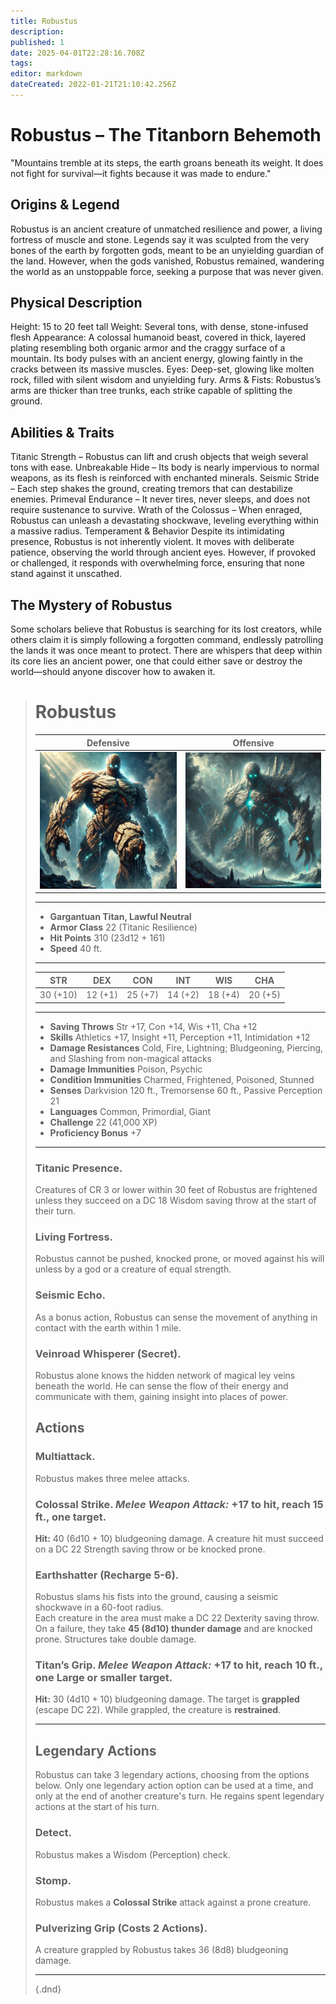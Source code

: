 ```yaml
---
title: Robustus
description: 
published: 1
date: 2025-04-01T22:28:16.708Z
tags: 
editor: markdown
dateCreated: 2022-01-21T21:10:42.256Z
---
```


# Robustus – The Titanborn Behemoth
"Mountains tremble at its steps, the earth groans beneath its weight. It does not fight for survival—it fights because it was made to endure."

## Origins & Legend
Robustus is an ancient creature of unmatched resilience and power, a living fortress of muscle and stone. Legends say it was sculpted from the very bones of the earth by forgotten gods, meant to be an unyielding guardian of the land. However, when the gods vanished, Robustus remained, wandering the world as an unstoppable force, seeking a purpose that was never given.

## Physical Description
Height: 15 to 20 feet tall
Weight: Several tons, with dense, stone-infused flesh
Appearance: A colossal humanoid beast, covered in thick, layered plating resembling both organic armor and the craggy surface of a mountain. Its body pulses with an ancient energy, glowing faintly in the cracks between its massive muscles.
Eyes: Deep-set, glowing like molten rock, filled with silent wisdom and unyielding fury.
Arms & Fists: Robustus’s arms are thicker than tree trunks, each strike capable of splitting the ground.
## Abilities & Traits
Titanic Strength – Robustus can lift and crush objects that weigh several tons with ease.
Unbreakable Hide – Its body is nearly impervious to normal weapons, as its flesh is reinforced with enchanted minerals.
Seismic Stride – Each step shakes the ground, creating tremors that can destabilize enemies.
Primeval Endurance – It never tires, never sleeps, and does not require sustenance to survive.
Wrath of the Colossus – When enraged, Robustus can unleash a devastating shockwave, leveling everything within a massive radius.
Temperament & Behavior
Despite its intimidating presence, Robustus is not inherently violent. It moves with deliberate patience, observing the world through ancient eyes. However, if provoked or challenged, it responds with overwhelming force, ensuring that none stand against it unscathed.

## The Mystery of Robustus
Some scholars believe that Robustus is searching for its lost creators, while others claim it is simply following a forgotten command, endlessly patrolling the lands it was once meant to protect. There are whispers that deep within its core lies an ancient power, one that could either save or destroy the world—should anyone discover how to awaken it.

># Robustus
> | Defensive  | Offensive |
> | --- | --- |
> | ![robustus.webp](/characters/robustus.webp) | ![robustus_(2).webp](/characters/robustus_(2).webp) |
>---
>- **Gargantuan Titan, Lawful Neutral**
>- **Armor Class** 22 (Titanic Resilience)
>- **Hit Points** 310 (23d12 + 161)
>- **Speed** 40 ft.
>---
>|STR|DEX|CON|INT|WIS|CHA|
>|---|---|---|---|---|---|
>|30 (+10)|12 (+1)|25 (+7)|14 (+2)|18 (+4)|20 (+5)|
>---
>- **Saving Throws** Str +17, Con +14, Wis +11, Cha +12
>- **Skills** Athletics +17, Insight +11, Perception +11, Intimidation +12
>- **Damage Resistances** Cold, Fire, Lightning; Bludgeoning, Piercing, and Slashing from non-magical attacks
>- **Damage Immunities** Poison, Psychic
>- **Condition Immunities** Charmed, Frightened, Poisoned, Stunned
>- **Senses** Darkvision 120 ft., Tremorsense 60 ft., Passive Perception 21
>- **Languages** Common, Primordial, Giant
>- **Challenge** 22 (41,000 XP)
>- **Proficiency Bonus** +7
>---
>
>### **Titanic Presence.**  
>Creatures of CR 3 or lower within 30 feet of Robustus are frightened unless they succeed on a DC 18 Wisdom saving throw at the start of their turn.
>
>### **Living Fortress.**  
>Robustus cannot be pushed, knocked prone, or moved against his will unless by a god or a creature of equal strength.
>
>### **Seismic Echo.**  
>As a bonus action, Robustus can sense the movement of anything in contact with the earth within 1 mile.
>
>### **Veinroad Whisperer (Secret).**  
>Robustus alone knows the hidden network of magical ley veins beneath the world. He can sense the flow of their energy and communicate with them, gaining insight into places of power.
>
>## **Actions**
>### **Multiattack.**  
>Robustus makes three melee attacks.
>
>### **Colossal Strike.** *Melee Weapon Attack:* +17 to hit, reach 15 ft., one target.  
>**Hit:** 40 (6d10 + 10) bludgeoning damage. A creature hit must succeed on a DC 22 Strength saving throw or be knocked prone.
>
>### **Earthshatter (Recharge 5-6).**  
>Robustus slams his fists into the ground, causing a seismic shockwave in a 60-foot radius.  
>Each creature in the area must make a DC 22 Dexterity saving throw. On a failure, they take **45 (8d10) thunder damage** and are knocked prone. Structures take double damage.
>
>### **Titan’s Grip.** *Melee Weapon Attack:* +17 to hit, reach 10 ft., one Large or smaller target.  
>**Hit:** 30 (4d10 + 10) bludgeoning damage. The target is **grappled** (escape DC 22). While grappled, the creature is **restrained**.
>
>---
>
>## **Legendary Actions**
>Robustus can take 3 legendary actions, choosing from the options below. Only one legendary action option can be used at a time, and only at the end of another creature's turn. He regains spent legendary actions at the start of his turn.
>
>### **Detect.**  
>Robustus makes a Wisdom (Perception) check.
>
>### **Stomp.**  
>Robustus makes a **Colossal Strike** attack against a prone creature.
>
>### **Pulverizing Grip (Costs 2 Actions).**  
>A creature grappled by Robustus takes 36 (8d8) bludgeoning damage.
>
>---
>{.dnd}
